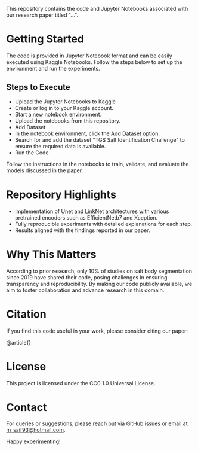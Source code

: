 This repository contains the code and Jupyter Notebooks associated with our research paper titled "...". 

# Getting Started
The code is provided in Jupyter Notebook format and can be easily executed using Kaggle Notebooks. Follow the steps below to set up the environment and run the experiments.

## Steps to Execute
<ul><li>Upload the Jupyter Notebooks to Kaggle</li>
<li>Create or log in to your Kaggle account.</li>
<li>Start a new notebook environment.</li>
<li>Upload the notebooks from this repository.</li>
<li>Add Dataset</li>
<li>In the notebook environment, click the Add Dataset option.</li>
<li>Search for and add the dataset "TGS Salt Identification Challenge" to ensure the required data is available.</li>
<li>Run the Code</li>
</ul>

Follow the instructions in the notebooks to train, validate, and evaluate the models discussed in the paper.

# Repository Highlights
<ul><li>Implementation of Unet and LinkNet architectures with various pretrained encoders such as EfficientNetb7 and Xception.</li>
<li>Fully reproducible experiments with detailed explanations for each step.</li>
<li>Results aligned with the findings reported in our paper.</li></ul>

# Why This Matters
According to prior research, only 10% of studies on salt body segmentation since 2019 have shared their code, posing challenges in ensuring transparency and reproducibility. By making our code publicly available, we aim to foster collaboration and advance research in this domain.

# Citation
If you find this code useful in your work, please consider citing our paper:


@article{}

# License
This project is licensed under the CC0 1.0 Universal License.

# Contact
For queries or suggestions, please reach out via GitHub issues or email at m_saif93@hotmail.com.

Happy experimenting!
